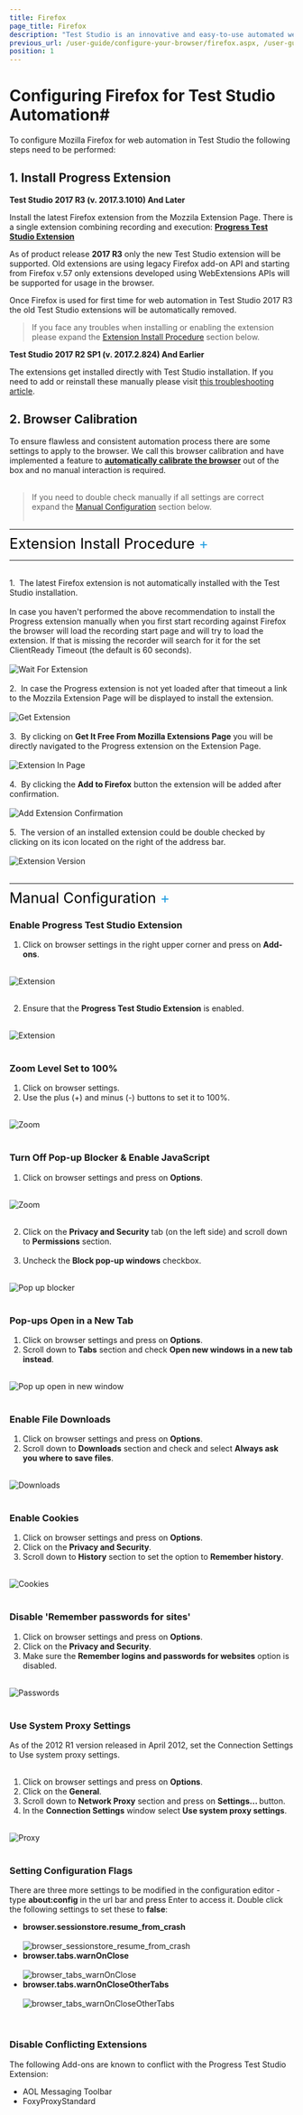 ```yaml
---
title: Firefox
page_title: Firefox
description: "Test Studio is an innovative and easy-to-use automated web, WPF and load testing solution. Test Studio tests support essential technologies like ASP.NET AJAX, Silverlight, PHP and MVC. HTML5, Testing framework, functional testing, performance testing, load testing, exploratory testing, manual testing."
previous_url: /user-guide/configure-your-browser/firefox.aspx, /user-guide/configure-your-browser/firefox, /getting-started/firefox
position: 1
---
```



<style>
p.trigger{
	margin-bottom:7px;
	margin-top:-5px;
	font-size:1.6rem;

}

	.toggle_container{
	margin-bottom:10px;
}

	.toggle_container p{
	margin:0px;
}

	.toggle_container{
    
	clear: both;
	font-size:100%;
}

</style>

# Configuring Firefox for Test Studio Automation#

To configure Mozilla Firefox for web automation in Test Studio the following steps need to be performed: <br>

## 1. Install Progress Extension

**Test Studio 2017 R3 (v. 2017.3.1010) And Later**

Install the latest Firefox extension from the Mozzila Extension Page. There is a single extension combining recording and execution: <a href="https://addons.mozilla.org/en-US/firefox/addon/progress-test-studio-extension/" target="_blank">**Progress Test Studio Extension**</a>

As of product release **2017 R3** only the new Test Studio extension will be supported. Old extensions are using legacy Firefox add-on API and starting from Firefox v.57 only extensions developed using WebExtensions APIs will be supported for usage in the browser.

Once Firefox is used for first time for web automation in Test Studio 2017 R3 the old Test Studio extensions will be automatically removed.

>If you face any troubles when installing or enabling the extension please expand the <a href="#Extension_Install">Extension Install Procedure</a> section below.

**Test Studio 2017 R2 SP1 (v. 2017.2.824) And Earlier**

The extensions get installed directly with Test Studio installation. If you need to add or reinstall these manually please visit  <a href="/troubleshooting-guide/browser-inconsistencies-tg/extensions-disabled-in-ff" target="_blank">this troubleshooting article</a>.

## 2. Browser Calibration

To ensure flawless and consistent automation process there are some settings to apply to the browser. We call this browser calibration and have implemented a feature to <a href="/features/project-settings/browsers" target="_blank">**automatically calibrate the browser**</a> out of the box and no manual interaction is required.<br><br>

>If you need to double check manually if all settings are correct expand the <a href="#Manual_Configuration">Manual Configuration</a> section below.<br><br>

<p></p>
<p></p>

<p><hr></p>
<p></p>
<p></p>

<p class="trigger"><a name="Extension_Install" style="color:black; text-decoration: none;";> Extension Install Procedure <span id="d" style="color:#28a1e2";> + </span></a></p>

<div class="toggle_container">
<div class="block">

<hr/>
<br>

1.&nbsp; The latest Firefox extension is not automatically installed with the Test Studio installation.<br><br>
In case you haven't performed the above recommendation to install the Progress extension manually when you first start recording against Firefox the browser will load the recording start page and will try to load the extension. If that is missing the recorder will search for it for the set ClientReady Timeout (the default is 60 seconds).<br><br>

<img src="/img/getting-started/configure-your-browser/firefox/fig14.png" alt="Wait For Extension"><br><br>

2.&nbsp; In case the Progress extension is not yet loaded after that timeout a link to the Mozzila Extension Page will be displayed to install the extension.<br><br>

<img src="/img/getting-started/configure-your-browser/firefox/fig10.png" alt="Get Extension"><br><br>

3.&nbsp; By clicking on <strong>Get It Free From Mozilla Extensions Page</strong> you will be directly navigated to the Progress extension on the Extension Page.<br><br>

<img src="/img/getting-started/configure-your-browser/firefox/fig11.png" alt="Extension In Page"><br><br>

4.&nbsp; By clicking the <strong>Add to Firefox</strong> button the extension will be added after confirmation. <br><br>

<img src="/img/getting-started/configure-your-browser/firefox/fig12.png" alt="Add Extension Confirmation"><br><br>

5.&nbsp;  The version of an installed extension could be double checked by clicking on its icon located on the right of the address bar.<br><br>

<img src="/img/getting-started/configure-your-browser/firefox/fig13.png" alt="Extension Version"><br><br>

<hr/>

</div>
</div>

<p></p>
<p></p>
<p></p>

<p class="trigger"><a name="Manual_Configuration" style="color:black; text-decoration: none;";> Manual Configuration <span id="d" style="color:#28a1e2";> + </span></a></p>

<div class="toggle_container">
<div class="block">

<h3>Enable Progress Test Studio Extension</h3>

1. Click on browser settings in the right upper corner and press on <strong>Add-ons</strong>.<br><br>

<img src="/img/getting-started/configure-your-browser/firefox/fig1.png" alt="Extension"><br><br>

2. Ensure that the <strong>Progress Test Studio Extension</strong> is enabled.<br><br>

<img src="/img/getting-started/configure-your-browser/firefox/fig2.png" alt="Extension"><br><br>

<h3>Zoom Level Set to 100%</h3>

1. Click on browser settings.<br>

2. Use the plus (+) and minus (-) buttons to set it to 100%.<br><br>

<img src="/img/getting-started/configure-your-browser/firefox/fig3.png" alt="Zoom"><br><br>

<h3>Turn Off Pop-up Blocker & Enable JavaScript</h3>

1. Click on browser settings and press on <strong>Options</strong>.<br><br>

<img src="/img/getting-started/configure-your-browser/firefox/fig4.png" alt="Zoom"><br><br>

2. Click on the <strong>Privacy and Security</strong> tab (on the left side) and scroll down to <strong>Permissions</strong> section.<br><br>

3. Uncheck the <strong>Block pop-up windows</strong> checkbox.<br><br>

<img src="/img/getting-started/configure-your-browser/firefox/fig5.png" alt="Pop up blocker"><br><br>

<h3>Pop-ups Open in a New Tab</h3>

1. Click on browser settings and press on <strong>Options</strong>.<br>

2. Scroll down to <strong>Tabs</strong> section and check <strong>Open new windows in a new tab instead</strong>. <br><br>

<img src="/img/getting-started/configure-your-browser/firefox/fig6.png" alt="Pop up open in new window"><br><br>

<h3>Enable File Downloads</h3>

1. Click on browser settings and press on <strong>Options</strong>.<br>

2. Scroll down to <strong>Downloads</strong> section and check and select <strong>Always ask you where to save files</strong>.<br><br>

<img src="/img/getting-started/configure-your-browser/firefox/fig7.png" alt="Downloads"><br><br>

<h3>Enable Cookies</h3>

1. Click on browser settings and press on <strong>Options</strong>.<br>
2. Click on the <strong>Privacy and Security</strong>.<br>
3. Scroll down to <strong>History</strong> section to set the option to <strong>Remember history</strong>.<br><br>

<img src="/img/getting-started/configure-your-browser/firefox/fig8.png" alt="Cookies"><br><br>

<h3>Disable 'Remember passwords for sites'</h3>

1. Click on browser settings and press on <strong>Options</strong>.<br>
2. Click on the <strong>Privacy and Security</strong>.<br>
3. Make sure the <strong>Remember logins and passwords for websites</strong> option is disabled.<br><br>

<img src="/img/getting-started/configure-your-browser/firefox/fig9.png" alt="Passwords"><br><br>

<h3>Use System Proxy Settings</h3>

As of the 2012 R1 version released in April 2012, set the Connection Settings to Use system proxy settings.<br><br>

1. Click on browser settings and press on <strong>Options</strong>.<br>
2. Click on the <strong>General</strong>.<br>
3. Scroll down to <strong>Network Proxy</strong> section and press on <strong>Settings... </strong> button.<br>
4. In the <strong>Connection Settings</strong> window select <strong>Use system proxy settings</strong>.<br><br>

<img src="/img/getting-started/configure-your-browser/firefox/fig15.png" alt="Proxy"><br><br>

<h3>Setting Configuration Flags</h3>

There are three more settings to be modified in the configuration editor -  type <strong>about:config</strong> in the url bar and press Enter to access it. Double click the following settings to set these to <strong>false</strong>:

<ul>
	<li> <strong>browser.sessionstore.resume_from_crash</strong> <br> <br> <img src="/img/getting-started/configure-your-browser/firefox/fig16.png" alt="browser_sessionstore_resume_from_crash"> <br> </li>
	<li> <strong>browser.tabs.warnOnClose</strong> <br> <br><img src="/img/getting-started/configure-your-browser/firefox/fig17.png" alt="browser_tabs_warnOnClose"> <br></li>
	<li> <strong>browser.tabs.warnOnCloseOtherTabs</strong> <br> <br> <img src="/img/getting-started/configure-your-browser/firefox/fig18.png" alt="browser_tabs_warnOnCloseOtherTabs"> <br></li>

</ul>

<br>

<h3>Disable Conflicting Extensions</h3>

The following Add-ons are known to conflict with the Progress Test Studio Extension: <br>

<ul>
	<li>AOL Messaging Toolbar</li>
	<li>FoxyProxyStandard</li>
</ul>

</div>
</div>

<script>
$(".toggle_container").hide();
    
    $("p.trigger").click(function(){
        $(this).toggleClass("active").next().slideToggle("normal");
		$(this).find('#d').text(function (i, oldText) {
        return $.trim(oldText) == '+' ? '-' : '+';
		});
		
    });
</script>